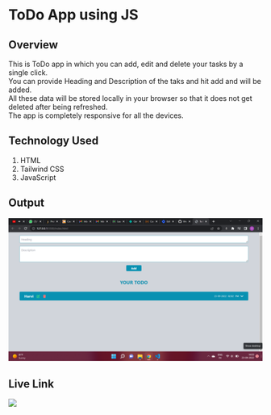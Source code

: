 # **ToDo App using JS**
## **Overview**
This is ToDo app in which you can add, edit and delete your tasks by a single click.<br>You can provide Heading and Description of the taks and hit add and will be added.<br>All these data will be stored locally in your browser so that it does not get deleted after being refreshed.<br>The app is completely responsive for all the devices.

## **Technology Used**
1. HTML
2. Tailwind CSS
3. JavaScript

## **Output**
![output](./final-output.png)

## **Live Link**
<a href="https://todo-app-harvi.netlify.app"> <img src="https://img.shields.io/badge/-Live%20Link-red"> </a>